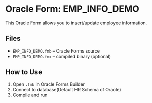 # Oracle Form: EMP_INFO_DEMO

This Oracle Form allows you to insert/update employee information.

## Files
- `EMP_INFO_DEMO.fmb` – Oracle Forms source
- `EMP_INFO_DEMO.fmx` – compiled binary (optional)

## How to Use
1. Open `.fmb` in Oracle Forms Builder
2. Connect to database(Default HR Schema of Oracle)
3. Compile and run
